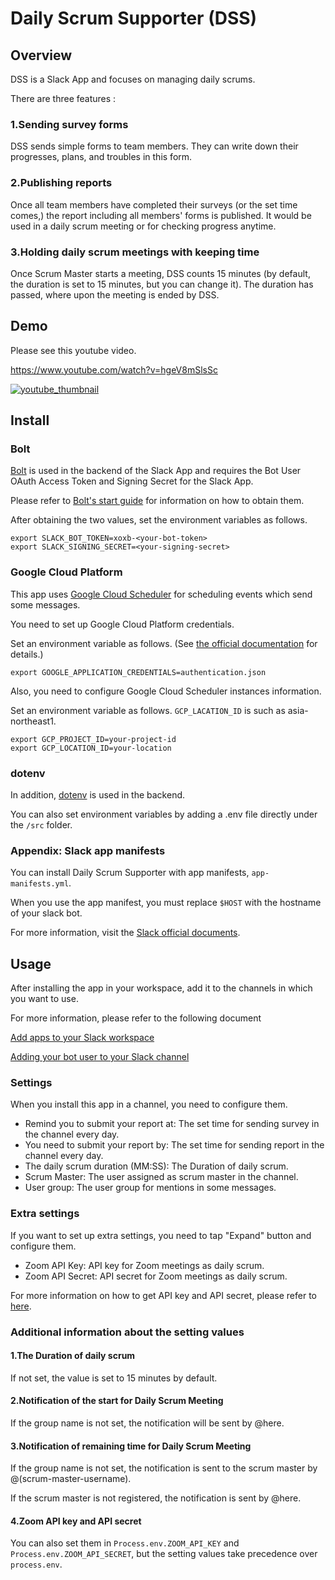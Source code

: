# Daily Scrum Supporter (DSS)

## Overview

DSS is a Slack App and focuses on managing daily scrums.

There are three features :

### 1.Sending survey forms

DSS sends simple forms to team members. They can write down their progresses, plans, and troubles in this form.  

### 2.Publishing reports

Once all team members have completed their surveys (or the set time comes,) the report including all members' forms is published. It would be used in a daily scrum meeting or for checking progress anytime.  

### 3.Holding daily scrum meetings with keeping time

Once Scrum Master starts a meeting, DSS counts 15 minutes (by default, the duration is set to 15 minutes, but you can change it). The duration has passed, where upon the meeting is ended by DSS.

## Demo

Please see this youtube video.

https://www.youtube.com/watch?v=hgeV8mSlsSc

[![youtube_thumbnail](https://img.youtube.com/vi/hgeV8mSlsSc/0.jpg)](https://www.youtube.com/watch?v=hgeV8mSlsSc)

## Install

### Bolt

[Bolt](https://github.com/slackapi/bolt-js) is used in the backend of the Slack App and requires the Bot User OAuth Access Token and Signing Secret for the Slack App.

Please refer to [Bolt's start guide](https://slack.dev/bolt-js/tutorial/getting-started) for information on how to obtain them.

After obtaining the two values, set the environment variables as follows.

```shell
export SLACK_BOT_TOKEN=xoxb-<your-bot-token>
export SLACK_SIGNING_SECRET=<your-signing-secret>
```

### Google Cloud Platform

This app uses [Google Cloud Scheduler](https://cloud.google.com/scheduler) for scheduling events which send some messages.

You need to set up Google Cloud Platform credentials.

Set an environment variable as follows.
(See [the official documentation](https://cloud.google.com/docs/authentication/production) for details.)

```shell
export GOOGLE_APPLICATION_CREDENTIALS=authentication.json
```

Also, you need to configure Google Cloud Scheduler instances information.

Set an environment variable as follows. `GCP_LACATION_ID` is such as asia-northeast1.

```shell
export GCP_PROJECT_ID=your-project-id
export GCP_LOCATION_ID=your-location
```

### dotenv

In addition, [dotenv](https://github.com/motdotla/dotenv) is used in the backend.

You can also set environment variables by adding a .env file directly under the `/src` folder.


### Appendix: Slack app manifests

You can install Daily Scrum Supporter with app manifests, `app-manifests.yml`. 

When you use the app manifest, you must replace `$HOST` with the hostname of your slack bot. 

For more information, visit the [Slack official documents](https://api.slack.com/future/development/manifests).


## Usage

After installing the app in your workspace, add it to the channels in which you want to use.

For more information, please refer to the following document

[Add apps to your Slack workspace](https://slack.com/help/articles/202035138-Add-apps-to-your-Slack-workspace)

[Adding your bot user to your Slack channel](https://www.ibm.com/docs/en/z-chatops/1.1.0?topic=slack-adding-your-bot-user-your-channel)

### Settings

When you install this app in a channel, you need to configure them.

* Remind you to submit your report at: The set time for sending survey in the channel every day.  
* You need to submit your report by: The set time for sending report in the channel every day.
* The daily scrum duration (MM:SS): The Duration of daily scrum.  
* Scrum Master: The user assigned as scrum master in the channel.
* User group: The user group for mentions in some messages.

### Extra settings

If you want to set up extra settings, you need to tap "Expand" button and configure them.  

* Zoom API Key: API key for Zoom meetings as daily scrum.
* Zoom API Secret: API secret for Zoom meetings as daily scrum.

For more information on how to get API key and API secret, please refer to [here](https://marketplace.zoom.us/docs/guides/build/jwt-app#generate-app-credentials).

### Additional information about the setting values

#### 1.The Duration of daily scrum

If not set, the value is set to 15 minutes by default.

#### 2.Notification of the start for Daily Scrum Meeting

If the group name is not set, the notification will be sent by @here.

#### 3.Notification of remaining time for Daily Scrum Meeting

If the group name is not set, the notification is sent to the scrum master by @(scrum-master-username).

If the scrum master is not registered, the notification is sent by @here.

#### 4.Zoom API key and API secret

You can also set them in `Process.env.ZOOM_API_KEY` and `Process.env.ZOOM_API_SECRET`, but the setting values take precedence over `process.env`.
